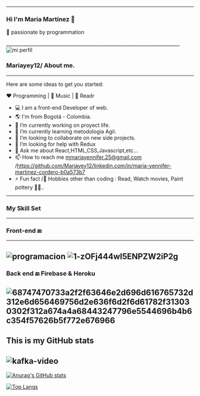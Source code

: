 ____________________________________

### Hi I'm Maria Martínez 👋
🚀  passionate by programmation 

_________________________________________________________________________![mi perfil](![1](https://github.com/Mariayey12/Mariayey12/assets/92681721/a6439850-d72a-4450-af73-18dc064144f4)
)
### Mariayey12/  About me.
-------------------------------------------------------------------------------------------------------------------------------------------------------------
Here are some ideas to get you started:

❤️ Programming | 🖤 Music | 💙 Readr  

- 💻 I am a front-end Developer of web.      
- 🌎 I'm from Bogotá - Colombia.       
- 🔭 I’m currently working on proyect life. 
- 🌱 I’m currently learning metodologia Agil.
- 👯 I’m looking to collaborate on new side projects.
- 🤔 I’m looking for help with  Redux
- 💬 Ask me about React,HTML,CSS,Javascript,etc...
- 📫 How to reach me  mmariayennifer.25@gmail.com /https://github.com/Mariayey12/linkedin.com/in/maria-yennifer-martinez-cordero-b0a573b7
- ⚡ Fun fact /🎿 Hobbies other than coding : Read, Watch movies, Paint pottery 🤔🤖..  
-------------------------------------------------------------------------------------------------------------------------------------------------------------
 ### My Skill Set
-------------------------------------------------------------------------------------------------------------------------------------------------------------
 ###  Front-end 🔚 
 ---------------------------------------------
![programacion](https://user-images.githubusercontent.com/92681721/176324504-458a6d0c-1a7a-45a3-99ee-042f5403268a.gif)
![1-zOFj444wI5ENPZW2iP2g](https://user-images.githubusercontent.com/92681721/176330087-5bf1af34-2c1f-4603-86ec-b34e717711f7.gif)
--------------------------------------------------------------------------------------------------------------------------------------------------------------
 ###  Back end 🔚 Firebase & Heroku
![68747470733a2f2f63646e2d696d616765732d312e6d656469756d2e636f6d2f6d61782f313030302f312a674a4a68443247796e5544696b4b6c354f57626b5f772e676966](https://user-images.githubusercontent.com/92681721/176331864-709ffb84-1426-493b-9581-a72a04be5749.gif)
---------------------------------------------------------------------------------------------------------------------------------------------------------------
This is my GitHub stats
----------------------------------------------------------------------------------------------------------------------------------
![kafka-video](https://user-images.githubusercontent.com/92681721/176333083-e00e9d84-aca4-433f-87a4-d5fe598c2adc.gif)
--------------------------------------------------------------------------------------------------------------------------------------------------------------
  
[![Anurag's GitHub stats](https://github-readme-stats.vercel.app/api?username=Mariayey12)](https://https://github.com/Mariayey12/github-readme-stats)

[![Top Langs](https://github-readme-stats.vercel.app/api/top-langs/?username=Mariayey12&layout=compact)](https://github.com/Mariayey/github-readme-stats)

